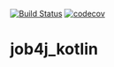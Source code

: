 [![Build Status](https://travis-ci.org/Sir-Hedgehog/job4j_kotlin.svg?branch=master)](https://travis-ci.org/Sir-Hedgehog/job4j_kotlin)
[![codecov](https://codecov.io/gh/Sir-Hedgehog/job4j_kotlin/branch/master/graph/badge.svg?token=IT1HB7LE7W)](https://codecov.io/gh/Sir-Hedgehog/job4j_kotlin)
# job4j_kotlin
